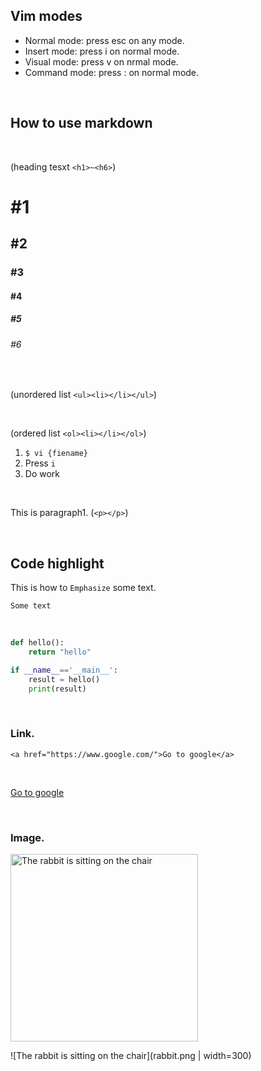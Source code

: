 ## Vim modes

- Normal mode: press esc on any mode.
- Insert mode: press i on normal mode.
- Visual mode: press v on nrmal mode.
- Command mode: press : on normal mode.

<br>

## How to use markdown

<br>

(heading tesxt `<h1>~<h6>`)

# #1
## #2
### #3
#### #4
##### #5
###### #6


<br>


(unordered list `<ul><li></li></ul>`)

<br>


(ordered list `<ol><li></li></ol>`)

1. `$ vi {fiename}`
2. Press `i`
3. Do work

<br>

This is paragraph1.
(`<p></p>`)

<br>

## Code highlight

This is how to `Emphasize` some text.

`Some text`


<br>


```python
def hello():
    return "hello"

if __name__=='__main__':
    result = hello()
    print(result)
```

<br>


### Link.

<!-- `<a href="https://www.google.com/">Go to google</a>` -->

`<a href="https://www.google.com/">Go to google</a>`

<br>

<!-- [Go to google](https://www.google.com/) -->

[Go to google](https://www.google.com/)

<br>

### Image.

<!-- <img src="rabbit.png" alt="The rabbit is sitting on the chair" width="300"/> -->


<img src="rabbit.png" alt="The rabbit is sitting on the chair" width="300"/>

<br>

<!-- ![The rabbit is sitting on the chair](rabbit.png | width=300) -->

![The rabbit is sitting on the chair](rabbit.png | width=300)

<br>
<br>







